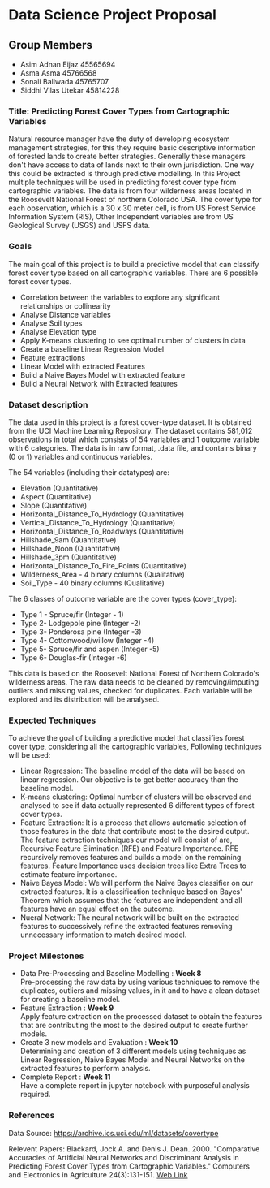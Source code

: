 Data Science Project Proposal
===

Group Members
---
* Asim Adnan Eijaz 45565694
* Asma Asma 45766568
* Sonali Baliwada 45765707
* Siddhi Vilas Utekar 45814228

### Title: Predicting Forest Cover Types from Cartographic Variables
Natural resource manager have the duty of developing ecosystem management strategies, for this they require basic descriptive information of forested lands to create better strategies. Generally these managers don't have access to data of lands next to their own jurisdiction. One way this could be extracted is through predictive modelling.
In this Project multiple techniques will be used in predicting forest cover type from cartographic variables. The data is from four wilderness areas located in the Roosevelt National Forest of northern Colorado USA.
The cover type for each observation, which is a 30 x 30 meter cell, is from US Forest Service Information System (RIS), Other Independent variables are from US Geological Survey (USGS) and USFS data.


### Goals
The main goal of this project is to build a predictive model that can classify forest cover type based on all cartographic variables. There are 6 possible forest cover types.
* Correlation between the variables to explore any significant relationships or collinearity
* Analyse Distance variables
* Analyse Soil types
* Analyse Elevation type
* Apply K-means clustering to see optimal number of clusters in data
* Create a baseline Linear Regression Model
* Feature extractions
* Linear Model with extracted Features
* Build a Naive Bayes Model with extracted feature
* Build a Neural Network with Extracted features

### Dataset description
The data used in this project is a forest cover-type dataset. It is obtained from the UCI Machine Learning Repository. The dataset contains 581,012 observations in total which consists of 54 variables and 1 outcome variable with 6 categories. The data is in raw format, .data file, and contains binary (0 or 1) variables and continuous variables.

The 54 variables (including their datatypes) are:
* Elevation (Quantitative)
* Aspect (Quantitative)
* Slope (Quantitative)
* Horizontal_Distance_To_Hydrology (Quantitative)
* Vertical_Distance_To_Hydrology (Quantitative)
* Horizontal_Distance_To_Roadways (Quantitative)
* Hillshade_9am (Quantitative)
* Hillshade_Noon (Quantitative)
* Hillshade_3pm (Quantitative)
* Horizontal_Distance_To_Fire_Points (Quantitative)
* Wilderness_Area - 4 binary columns (Qualitative)
* Soil_Type - 40 binary columns (Qualitative)

The 6 classes of outcome variable are the cover types (cover_type):
* Type 1 - Spruce/fir (Integer - 1)
* Type 2- Lodgepole pine (Integer -2)
* Type 3-  Ponderosa pine (Integer -3)
* Type 4- Cottonwood/willow (Integer -4)
* Type 5- Spruce/fir and aspen (Integer -5)
* Type 6- Douglas-fir (Integer -6)

This data is based on the Roosevelt National Forest of Northern Colorado's  wilderness areas.
The raw data needs to be cleaned by removing/imputing outliers and missing values, checked for duplicates. Each variable will be explored and its distribution will be analysed.

### Expected Techniques
To achieve the goal of building a predictive model that classifies forest cover type, considering all the cartographic variables, Following techniques will be used:
* Linear Regression:  The baseline model of the data will be based on linear regression. Our objective is to get better accuracy than the baseline model.
* K-means clustering: Optimal number of clusters will be observed and analysed to see if data actually represented 6 different types of forest cover types.
* Feature Extraction: It is a process that allows automatic selection of those features in the data that contribute most to the desired output. The feature extraction techniques our model will consist of are, Recursive Feature Elimination (RFE) and Feature Importance. RFE recursively removes features and builds a model on the remaining features. Feature Importance uses decision trees like Extra Trees to estimate feature importance.
* Naive Bayes Model: We will perform the Naive Bayes classifier on our extracted features. It is a classification technique based on Bayes' Theorem which assumes that the features are independent and all features have an equal effect on the outcome.
* Nueral Network: The neural network will be built on the extracted features to successively refine the extracted features removing unnecessary information to match desired model.

### Project Milestones
* Data Pre-Processing and Baseline Modelling : **Week 8**  
Pre-processing the raw data by using various techniques to remove the duplicates, outliers and missing values, in it and to have a clean dataset for creating a baseline model.
* Feature Extraction : **Week 9**  
Apply feature extraction on the processed dataset to obtain the features that are contributing the most to the desired output to create further models.
* Create 3 new models and Evaluation : **Week 10**  
Determining and creation of 3 different models using techniques as Linear Regression, Naive Bayes Model and Neural Networks on the extracted features to perform analysis.
* Complete Report : **Week 11**  
Have a complete report in jupyter notebook with purposeful analysis required.

### References
Data Source: https://archive.ics.uci.edu/ml/datasets/covertype

Relevent Papers: Blackard, Jock A. and Denis J. Dean. 2000. "Comparative Accuracies of Artificial Neural Networks and Discriminant Analysis in Predicting Forest Cover Types from Cartographic Variables." Computers and Electronics in Agriculture 24(3):131-151. [Web Link](http://rexa.info/paper/d44ba72ee840ac929fb2b78f6d9f6c6b408ff1da)
